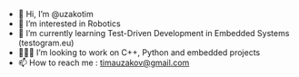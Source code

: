 - 👋 Hi, I’m @uzakotim
- 👀 I’m interested in Robotics
- 🌱 I’m currently learning Test-Driven Development in Embedded Systems (testogram.eu)
- 🧙🏼‍♂️ I’m looking to work on C++, Python and embedded projects
- 📫 How to reach me : timauzakov@gmail.com
<!---
uzakotim/uzakotim is a ✨ special ✨ repository because its `README.md` (this file) appears on your GitHub profile.
You can click the Preview link to take a look at your changes.
--->
